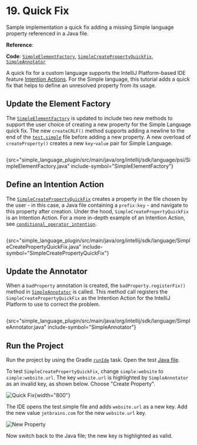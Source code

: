 # 19. Quick Fix

<!-- Copyright 2000-2023 JetBrains s.r.o. and contributors. Use of this source code is governed by the Apache 2.0 license. -->

<link-summary>Sample implementation a quick fix adding a missing Simple language property referenced in a Java file.</link-summary>

<include from="language_and_filetype.md" element-id="custom_language_tutorial_header"></include>

<tldr>

**Reference**: [](code_inspections_and_intentions.md)

**Code**: [`SimpleElementFactory`](%gh-sdk-samples%/simple_language_plugin/src/main/java/org/intellij/sdk/language/psi/SimpleElementFactory.java),
[`SimpleCreatePropertyQuickFix`](%gh-sdk-samples%/simple_language_plugin/src/main/java/org/intellij/sdk/language/SimpleCreatePropertyQuickFix.java),
[`SimpleAnnotator`](%gh-sdk-samples%/simple_language_plugin/src/main/java/org/intellij/sdk/language/SimpleAnnotator.java)

</tldr>

A quick fix for a custom language supports the IntelliJ Platform-based IDE feature [Intention Actions](https://www.jetbrains.com/help/idea/intention-actions.html#apply-intention-actions).
For the Simple language, this tutorial adds a quick fix that helps to define an unresolved property from its usage.

## Update the Element Factory
The [`SimpleElementFactory`](%gh-sdk-samples%/simple_language_plugin/src/main/java/org/intellij/sdk/language/psi/SimpleElementFactory.java) is updated to include two new methods to support the user choice of creating a new property for the Simple Language quick fix.
The new `createCRLF()` method supports adding a newline to the end of the [`test.simple`](lexer_and_parser_definition.md#run-the-project) file before adding a new property.
A new overload of `createProperty()` creates a new `key`-`value` pair for Simple Language.

```java
```
{src="simple_language_plugin/src/main/java/org/intellij/sdk/language/psi/SimpleElementFactory.java" include-symbol="SimpleElementFactory"}

## Define an Intention Action
The [`SimpleCreatePropertyQuickFix`](%gh-sdk-samples%/simple_language_plugin/src/main/java/org/intellij/sdk/language/SimpleCreatePropertyQuickFix.java) creates a property in the file chosen by the user - in this case, a Java file containing a `prefix:key` - and navigate to this property after creation.
Under the hood, `SimpleCreatePropertyQuickFix` is an Intention Action.
For a more in-depth example of an Intention Action, see [`conditional_operator_intention`](%gh-sdk-samples%/conditional_operator_intention).

```java
```
{src="simple_language_plugin/src/main/java/org/intellij/sdk/language/SimpleCreatePropertyQuickFix.java" include-symbol="SimpleCreatePropertyQuickFix"}

## Update the Annotator
When a `badProperty` annotation is created, the `badProperty.registerFix()` method in
[`SimpleAnnotator`](%gh-sdk-samples%/simple_language_plugin/src/main/java/org/intellij/sdk/language/SimpleAnnotator.java) is called.
This method call registers the `SimpleCreatePropertyQuickFix` as the Intention Action for the IntelliJ Platform to use to correct the problem.

```java
```
{src="simple_language_plugin/src/main/java/org/intellij/sdk/language/SimpleAnnotator.java" include-symbol="SimpleAnnotator"}

## Run the Project
Run the project by using the Gradle [`runIde`](creating_plugin_project.md#running-a-plugin-with-the-runide-gradle-task) task.
Open the test [Java file](annotator.md#run-the-project).

To test `SimpleCreatePropertyQuickFix`, change `simple:website` to `simple:website.url`.
The key `website.url` is highlighted by `SimpleAnnotator` as an invalid key, as shown below.
Choose "Create Property".

![Quick Fix](quick_fix.png){width="800"}

The IDE opens the <path>test.simple</path> file and adds `website.url` as a new key.
Add the new value `jetbrains.com` for the new `website.url` key.

![New Property](new_property.png)

Now switch back to the Java file; the new key is highlighted as valid.
